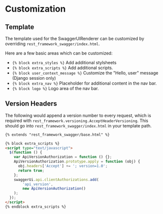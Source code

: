 # Customization

## Template
The template used for the SwaggerUIRenderer can be customized by overriding
`rest_framework_swagger/index.html`.

Here are a few basic areas which can be customized:

- `{% block extra_styles %}` Add additional stylsheets
- `{% block extra_scripts %}` Add additional scripts.
- `{% block user_context_message %}` Customize the "Hello, user" message (Django session only)
- `{% block extra_nav %}` Placeholder for additional content in the nav bar.
- `{% block logo %}` Logo area of the nav bar.


## Version Headers
The following would append a version number to every request, which is required
with `rest_framework.versioning.AcceptHeaderVersioning`.
This should go into `rest_framework_swagger/index.html` in your template path.

```html
{% extends "rest_framework_swagger/base.html" %}

{% block extra_scripts %}
<script type="text/javascript">
  $(function () {
    var ApiVersionAuthorization = function () {};
    ApiVersionAuthorization.prototype.apply = function (obj) {
      obj.headers['Accept'] += '; version=1.0';
      return true;
    };
    swaggerUi.api.clientAuthorizations.add(
        'api_version',
        new ApiVersionAuthorization()
    );
  });
</script>
{% endblock extra_scripts %}
```
